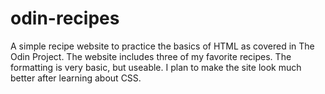 # odin-recipes
A simple recipe website to practice the basics of HTML as covered in The Odin Project.  The website
includes three of my favorite recipes.  The formatting is very basic, but useable.  I plan to make
the site look much better after learning about CSS.